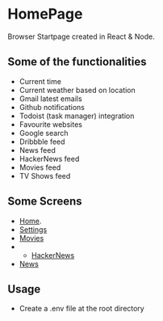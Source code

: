 # HomePage
 Browser Startpage created in React & Node.
   
 ## Some of the functionalities
  * Current time
  * Current weather based on location
  * Gmail latest emails
  * Github notifications
  * Todoist (task manager) integration
  * Favourite websites
  * Google search
  * Dribbble feed
  * News feed
  * HackerNews feed
  * Movies feed
  * TV Shows feed
    
  ## Some Screens
  * [Home](https://imgurl.me/image/dPApM).
  * [Settings](https://imgurl.me/image/dPoch)
  * [Movies](https://imgurl.me/image/dPmMv)
  * * [HackerNews](https://imgurl.me/image/dPljH)
  * [News](https://imgurl.me/image/dPOGR)
  
  ## Usage
  * Create a .env file at the root directory 
  


